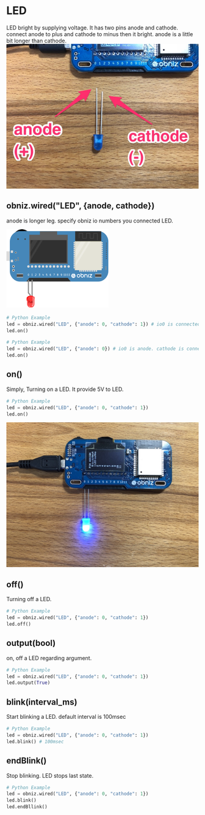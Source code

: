 # LED
LED bright by supplying voltage.
It has two pins anode and cathode.
connect anode to plus and cathode to minus then it bright.
anode is a little bit longer than cathode.
![](./led.jpg)

## obniz.wired("LED", {anode, cathode})
anode is longer leg.
specify obniz io numbers you connected LED.

![](./wired.png)

```Python
# Python Example
led = obniz.wired("LED", {"anode": 0, "cathode": 1}) # io0 is connected to anode, io1 is cathode
led.on()
```


```Python
# Python Example
led = obniz.wired("LED", {"anode": 0}) # io0 is anode. cathode is connected obniz GND other way.
led.on()
```
## on()
Simply, Turning on a LED.
It provide 5V to LED.

```Python
# Python Example
led = obniz.wired("LED", {"anode": 0, "cathode": 1})
led.on()
```

![](./led_on.jpg)

## off()
Turning off a LED.

```Python
# Python Example
led = obniz.wired("LED", {"anode": 0, "cathode": 1})
led.off()
```

## output(bool)
on, off a LED regarding argument.

```Python
# Python Example
led = obniz.wired("LED", {"anode": 0, "cathode": 1})
led.output(True)
```

## blink(interval_ms)
Start blinking a LED.
default interval is 100msec
```Python
# Python Example
led = obniz.wired("LED", {"anode": 0, "cathode": 1})
led.blink() # 100msec
```

## endBlink()
Stop blinking.
LED stops last state.
```Python
# Python Example
led = obniz.wired("LED", {"anode": 0, "cathode": 1})
led.blink()
led.endBllink()
```